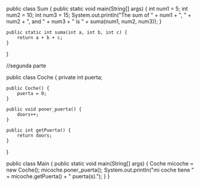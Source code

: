 public class Sum {
    public static void main(String[] args) {
        int num1 = 5;
        int num2 = 10;
        int num3 = 15;
        System.out.println("The sum of " + num1 + ", " + num2 + ", and " + num3 + " is " + suma(num1, num2, num3));
    }

    public static int suma(int a, int b, int c) {
        return a + b + c;
    }
}


//segunda parte

public class Coche {
    private int puerta;

    public Coche() {
        puerta = 0;
    }

    public void poner_puerta() {
        doors++;
    }

    public int getPuerta() {
        return doors;
    }
}

public class Main {
    public static void main(String[] args) {
        Coche micoche = new Coche();
        micoche.poner_puerta();
        System.out.println("mi coche tiene " + micoche.getPuerta() + " puerta(s).");
    }
}
